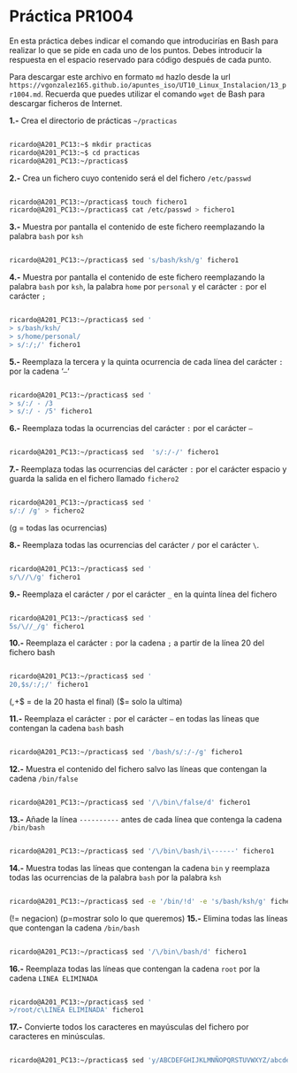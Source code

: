 # Práctica PR1004

En esta práctica debes indicar el comando que introducirías en Bash para realizar lo que se pide en cada uno de los puntos. Debes introducir la respuesta en el espacio reservado para código después de cada punto.

Para descargar este archivo en formato `md` hazlo desde la url `https://vgonzalez165.github.io/apuntes_iso/UT10_Linux_Instalacion/13_pr1004.md`. Recuerda que puedes utilizar el comando `wget` de Bash para descargar ficheros de Internet.


**1.-** Crea el directorio de prácticas `~/practicas`

```bash

ricardo@A201_PC13:~$ mkdir practicas
ricardo@A201_PC13:~$ cd practicas
ricardo@A201_PC13:~/practicas$

```

**2.-** Crea un fichero cuyo contenido será el del fichero `/etc/passwd`

```bash

ricardo@A201_PC13:~/practicas$ touch fichero1
ricardo@A201_PC13:~/practicas$ cat /etc/passwd > fichero1

```

**3.-** Muestra por pantalla el contenido de este fichero reemplazando la palabra `bash` por `ksh`

```bash

ricardo@A201_PC13:~/practicas$ sed 's/bash/ksh/g' fichero1

```

**4.-** Muestra por pantalla el contenido de este fichero reemplazando la palabra `bash` por `ksh`, la palabra `home` por `personal` y el carácter `:` por el carácter `;`

```bash

ricardo@A201_PC13:~/practicas$ sed '
> s/bash/ksh/
> s/home/personal/
> s/:/;/' fichero1

```

**5.-** Reemplaza la tercera y la quinta ocurrencia de cada línea del carácter `:` por la cadena ‘` – `‘

```bash

ricardo@A201_PC13:~/practicas$ sed '
> s/:/ - /3
> s/:/ - /5' fichero1

```

**6.-** Reemplaza todas la ocurrencias del carácter `:` por el carácter `–`


```bash

ricardo@A201_PC13:~/practicas$ sed  's/:/-/' fichero1

```

**7.-** Reemplaza todas las ocurrencias del carácter `:` por el carácter espacio y guarda la salida en el fichero llamado `fichero2`

```bash

ricardo@A201_PC13:~/practicas$ sed '
s/:/ /g' > fichero2

```
(g = todas las ocurrencias)

**8.-** Reemplaza todas las ocurrencias del carácter `/` por el carácter `\`.

```bash

ricardo@A201_PC13:~/practicas$ sed '
s/\//\/g' fichero1

```

**9.-** Reemplaza el carácter `/` por el carácter `_` en la quinta línea del fichero

```bash

ricardo@A201_PC13:~/practicas$ sed '
5s/\//_/g' fichero1

```

**10.-** Reemplaza el carácter `:` por la cadena ` ; ` a partir de la línea 20 del fichero
bash

```bash

ricardo@A201_PC13:~/practicas$ sed '
20,$s/:/;/' fichero1

```

(,+$ = de la 20 hasta el final)
($= solo la ultima)

**11.-** Reemplaza el carácter `:` por el carácter `–` en todas las líneas que contengan la cadena `bash`
bash

```bash

ricardo@A201_PC13:~/practicas$ sed '/bash/s/:/-/g' fichero1

```

**12.-** Muestra el contenido del fichero salvo las líneas que contengan la cadena `/bin/false`

```bash

ricardo@A201_PC13:~/practicas$ sed '/\/bin\/false/d' fichero1

```

**13.-** Añade la línea `----------` antes de cada línea que contenga la cadena `/bin/bash`

```bash

ricardo@A201_PC13:~/practicas$ sed '/\/bin\/bash/i\------' fichero1

```

**14.-** Muestra todas las líneas que contengan la cadena `bin` y reemplaza todas las ocurrencias de la palabra `bash` por la palabra `ksh`

```bash

ricardo@A201_PC13:~/practicas$ sed -e '/bin/!d' -e 's/bash/ksh/g' fichero1

```
(!= negacion)
(p=mostrar solo lo que queremos)
**15.-** Elimina todas las líneas que contengan la cadena `/bin/bash`

```bash

ricardo@A201_PC13:~/practicas$ sed '/\/bin\/bash/d' fichero1

```

**16.-** Reemplaza todas las líneas que contengan la cadena `root` por la cadena `LINEA ELIMINADA`


```bash

ricardo@A201_PC13:~/practicas$ sed '
>/root/c\LINEA ELIMINADA' fichero1

```

**17.-** Convierte todos los caracteres en mayúsculas del fichero por caracteres en minúsculas.

```bash

ricardo@A201_PC13:~/practicas$ sed 'y/ABCDEFGHIJKLMNÑOPQRSTUVWXYZ/abcdefghijklmnñopqrstuvwxyz/' fichero1


```


